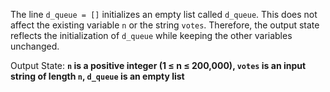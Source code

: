 The line `d_queue = []` initializes an empty list called `d_queue`. This does not affect the existing variable `n` or the string `votes`. Therefore, the output state reflects the initialization of `d_queue` while keeping the other variables unchanged.

Output State: **`n` is a positive integer (1 ≤ n ≤ 200,000), `votes` is an input string of length `n`, `d_queue` is an empty list**